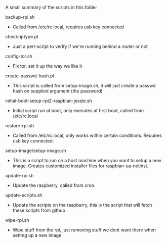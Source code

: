 A small summary of the scripts in this folder

backup-rpi.sh
 - Called from /etc/rc.local, requires usb key connected

check-iptype.pl
 - Just a perl-script to verify if we're running behind a router or not

config-tor.sh
 - Fix tor, set it up the way we like it

create-passwd-hash.pl
 - This script is called from setup-image.sh, it will just create a passwd hash on supplied argument (the password)

initial-boot-setup-rpi2-raspbian-jessie.sh
 - Initial script run at boot, only executes at first boot, called from /etc/rc.local

restore-rpi.sh
 - Called from /etc/rc.local, only works within certain conditions. Requires usb key connected.

setup-image/setup-image.sh
 - This is a script to run on a host machine when you want to setup a new image. Creates customized installer files for raspbian-ua-netinst.

update-rpi.sh
 - Update the raspberry, called from cron.

update-scripts.sh
 - Update the scripts on the raspberry, this is the script that will fetch these scripts from github

wipe-rpi.sh
 - Wipe stuff from the rpi, just removing stuff we dont want there when setting up a new image
